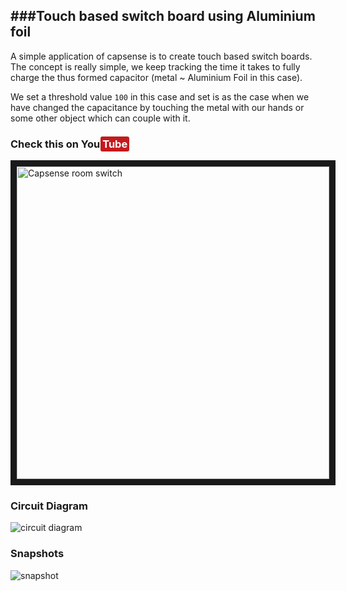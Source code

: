 ###Touch based switch board using Aluminium foil
----------

A simple application of capsense is to create touch based switch boards. The concept is really simple, we keep tracking the time it takes to fully charge the thus formed capacitor (metal ~ Aluminium Foil in this case).

We set a threshold value `100` in this case and set is as the case when we have changed the capacitance by touching the metal with our hands or some other object which can couple with it.

### Check this on **You<span style="color:white;background: rgb(196,26,30);padding: 2px 3px;margin:1px;border-radius: 3px">Tube</span>**
<a href="http://www.youtube.com/watch?feature=player_embedded&v=qxaaouVgP8c" target="_blank"><img src="http://img.youtube.com/vi/qxaaouVgP8c/0.jpg" alt="Capsense room switch" width="500"  border="10" /></a>

### Circuit Diagram
![circuit diagram](http://blog.minhazav.me/wp-content/uploads/2015/05/IMAG0011.jpg)

### Snapshots
![snapshot](http://blog.minhazav.me/wp-content/uploads/2015/05/IMAG0007.jpg)
